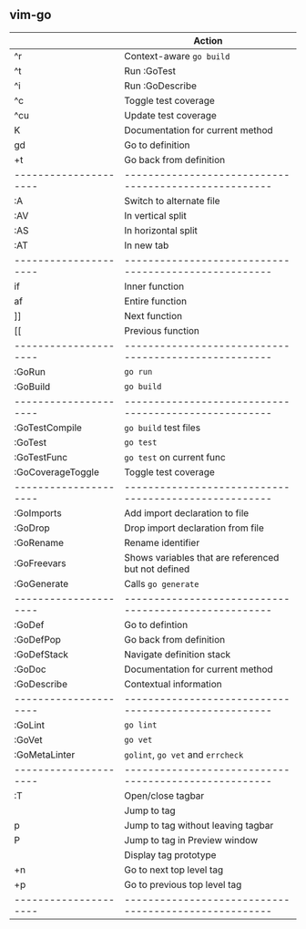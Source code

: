 vim-go
---------

|                     | **Action**                                          |
|---------------------|-----------------------------------------------------|
| ^r                  | Context-aware `go build`                            |
| ^t                  | Run :GoTest                                         |
| ^i                  | Run :GoDescribe                                     |
| ^c                  | Toggle test coverage                                |
| ^cu                 | Update test coverage                                |
| K                   | Documentation for current method                    |
| gd                  | Go to definition                                    |
| <ctrl>+t            | Go back from definition                             |
|---------------------|-----------------------------------------------------|
| :A                  | Switch to alternate file                            |
| :AV                 | In vertical split                                   |
| :AS                 | In horizontal split                                 |
| :AT                 | In new tab                                          |
|---------------------|-----------------------------------------------------|
| if                  | Inner function                                      |
| af                  | Entire function                                     |
| ]]                  | Next function                                       |
| [[                  | Previous function                                   |
|---------------------|-----------------------------------------------------|
| :GoRun              | `go run`                                            |
| :GoBuild            | `go build`                                          |
|---------------------|-----------------------------------------------------|
| :GoTestCompile      | `go build` test files                               |
| :GoTest             | `go test`                                           |
| :GoTestFunc         | `go test` on current func                           |
| :GoCoverageToggle   | Toggle test coverage                                |
|---------------------|-----------------------------------------------------|
| :GoImports <import> | Add import declaration to file                      |
| :GoDrop <import>    | Drop import declaration from file                   |
| :GoRename <name>    | Rename identifier                                   |
| :GoFreevars         | Shows variables that are referenced but not defined |
| :GoGenerate         | Calls `go generate`                                 |
|---------------------|-----------------------------------------------------|
| :GoDef              | Go to defintion                                     |
| :GoDefPop           | Go back from definition                             |
| :GoDefStack         | Navigate definition stack                           |
| :GoDoc              | Documentation for current method                    |
| :GoDescribe         | Contextual information                              |
|---------------------|-----------------------------------------------------|
| :GoLint             | `go lint`                                           |
| :GoVet              | `go vet`                                            |
| :GoMetaLinter       | `golint`, `go vet` and `errcheck`                   |
|---------------------|-----------------------------------------------------|
| :T                  | Open/close tagbar                                   |
| <enter>             | Jump to tag                                         |
| p                   | Jump to tag without leaving tagbar                  |
| P                   | Jump to tag in Preview window                       |
| <space>             | Display tag prototype                               |
| <ctrl>+n            | Go to next top level tag                            |
| <ctrl>+p            | Go to previous top level tag                        |
|---------------------|-----------------------------------------------------|
